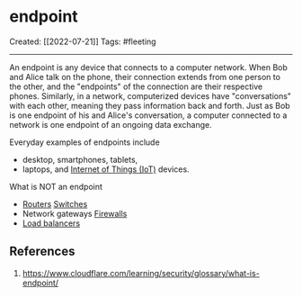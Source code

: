 

# endpoint
Created:  [[2022-07-21]]
Tags: #fleeting 

---
An endpoint is any device that connects to a computer network. When Bob and Alice talk on the phone, their connection extends from one person to the other, and the "endpoints" of the connection are their respective phones. Similarly, in a network, computerized devices have "conversations" with each other, meaning they pass information back and forth. Just as Bob is one endpoint of his and Alice's conversation, a computer connected to a network is one endpoint of an ongoing data exchange.

Everyday examples of endpoints include 
- desktop, smartphones, tablets, 
- laptops, and [Internet of Things (IoT)](https://www.cloudflare.com/learning/ddos/glossary/internet-of-things-iot/) devices.


What is NOT an endpoint
-   [Routers](https://www.cloudflare.com/learning/network-layer/what-is-a-router/)   [Switches](https://www.cloudflare.com/learning/network-layer/what-is-a-network-switch/)
-   Network gateways   [Firewalls](https://www.cloudflare.com/learning/security/what-is-a-firewall/)
-   [Load balancers](https://www.cloudflare.com/learning/performance/what-is-load-balancing/)











## References
1. https://www.cloudflare.com/learning/security/glossary/what-is-endpoint/